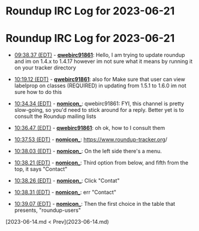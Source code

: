 # Roundup IRC Log for 2023-06-21 #
# Roundup IRC Log for 2023-06-21
* <a href="#09:38.37" id="09:38.37">09:38.37 (EDT)</a> - __[qwebirc91861](https://github.com/qwebirc91861)__: Hello, I am trying to update roundup and im on 1.4.x to 1.4.17 however im not sure what it means by running it on your tracker directory

* <a href="#10:19.12" id="10:19.12">10:19.12 (EDT)</a> - __[qwebirc91861](https://github.com/qwebirc91861)__: also for Make sure that user can view labelprop on classes (REQUIRED) in updating from 1.5.1 to 1.6.0 im not sure how to do this

* <a href="#10:34.34" id="10:34.34">10:34.34 (EDT)</a> - __[nomicon_](https://github.com/nomicon_)__: qwebirc91861: FYI, this channel is pretty slow-going, so you'd need to stick around for a reply. Better yet is to consult the Roundup mailing lists

* <a href="#10:36.47" id="10:36.47">10:36.47 (EDT)</a> - __[qwebirc91861](https://github.com/qwebirc91861)__: oh ok, how to I consult them

* <a href="#10:37.53" id="10:37.53">10:37.53 (EDT)</a> - __[nomicon_](https://github.com/nomicon_)__: <https://www.roundup-tracker.org>/
* <a href="#10:38.03" id="10:38.03">10:38.03 (EDT)</a> - __[nomicon_](https://github.com/nomicon_)__: On the left side there's a menu.
* <a href="#10:38.21" id="10:38.21">10:38.21 (EDT)</a> - __[nomicon_](https://github.com/nomicon_)__: Third option from below, and fifth from the top, it says "Contact"
* <a href="#10:38.26" id="10:38.26">10:38.26 (EDT)</a> - __[nomicon_](https://github.com/nomicon_)__: Click "Contat"

* <a href="#10:38.31" id="10:38.31">10:38.31 (EDT)</a> - __[nomicon_](https://github.com/nomicon_)__: err "Contact"
* <a href="#10:39.07" id="10:39.07">10:39.07 (EDT)</a> - __[nomicon_](https://github.com/nomicon_)__: Then the first choice in the table that presents, "roundup-users"

<div class="inpage-footer">
[2023-06-14.md < Prev](2023-06-14.md)
</div>
